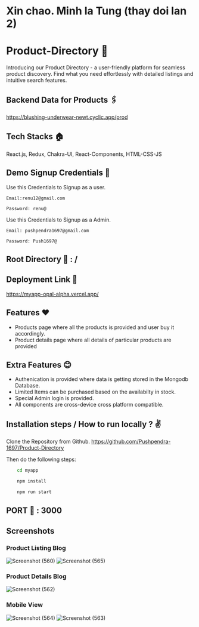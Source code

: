 # Xin chao. Minh la Tung (thay doi lan 2)
# Product-Directory 🦾

Introducing our Product Directory - a user-friendly platform for seamless product discovery. Find what you need effortlessly with detailed listings and intuitive search features.

## Backend Data for Products 🖇️
https://blushing-underwear-newt.cyclic.app/prod

## Tech Stacks 🏠
React.js, Redux, Chakra-UI, React-Components, HTML-CSS-JS

## Demo Signup Credentials 🧪
Use this Credentials to Signup as a user.

``Email:renu12@gmail.com``

``Password: renu@``

Use this Credentials to Signup as a Admin.

``Email: pushpendra1697@gmail.com``

``Password: Push1697@``

## Root Directory 🏡 : /

## Deployment Link 🔗
https://myapp-opal-alpha.vercel.app/

## Features ❤️
- Products page where all the products is provided and user buy it accordingly.
- Product details page where all details of particular products are provided

## Extra Features 😊
- Authenication is provided where data is getting stored in the Mongodb Database.
- Limited Items can be purchased based on the availabilty in stock.
- Special Admin login is provided.
- All components are cross-device cross platform compatible.


## Installation steps / How to run locally ? ✌️

Clone the Repository from Github.
https://github.com/Pushpendra-1697/Product-Directory

Then do the following steps:

```bash
    cd myapp

    npm install

    npm run start
```

## PORT 🧽 : 3000

## Screenshots
### Product Listing Blog

![Screenshot (560)](https://github.com/Pushpendra-1697/Product-Directory/assets/104748364/e09b22d5-a529-4a22-ae80-477a0a129175)
![Screenshot (565)](https://github.com/Pushpendra-1697/Product-Directory/assets/104748364/30da8bc9-3e8c-4f07-a51d-354abc06f415)

### Product Details Blog

![Screenshot (562)](https://github.com/Pushpendra-1697/Product-Directory/assets/104748364/f69dd3da-4321-4f12-a108-ed0da3103678)

### Mobile View
![Screenshot (564)](https://github.com/Pushpendra-1697/Product-Directory/assets/104748364/958b0903-ef87-4ffb-b5a7-db0d2816d333)
![Screenshot (563)](https://github.com/Pushpendra-1697/Product-Directory/assets/104748364/85887da9-b5be-447e-9354-2b5313b70135)
